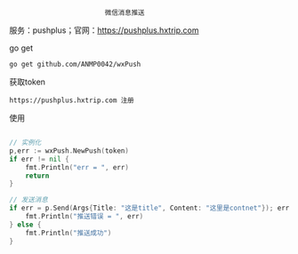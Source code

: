                             微信消息推送
服务：pushplus；官网：https://pushplus.hxtrip.com


go get
````
go get github.com/ANMP0042/wxPush
````

获取token
````
https://pushplus.hxtrip.com 注册
````

使用
````go

// 实例化
p,err := wxPush.NewPush(token)
if err != nil {
    fmt.Println("err = ", err)
    return
}

// 发送消息
if err = p.Send(Args{Title: "这是title", Content: "这里是contnet"}); err != nil {
    fmt.Println("推送错误 = ", err)
} else {
	fmt.Println("推送成功")
}

````